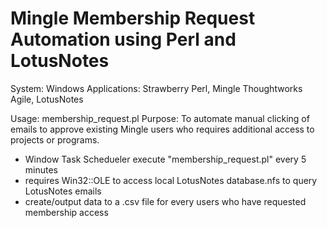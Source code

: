 Mingle Membership Request Automation using Perl and LotusNotes
====================================
System: Windows
Applications: Strawberry Perl, Mingle Thoughtworks Agile, LotusNotes 

Usage: membership_request.pl 
Purpose: To automate manual clicking of emails to approve existing Mingle users who requires additional access to projects or programs.

* Window Task Schedueler execute "membership_request.pl" every 5 minutes
* requires Win32::OLE to access local LotusNotes database.nfs to query LotusNotes emails
* create/output data to a .csv file for every users who have requested membership access

